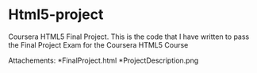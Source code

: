 # Html5-project
Coursera HTML5 Final Project.
This is the code that I have written to pass the Final Project Exam for the Coursera HTML5 Course

Attachements:
*FinalProject.html
*ProjectDescription.png
